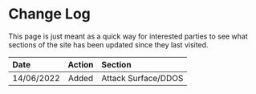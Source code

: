 # Change Log
This page is just meant as a quick way for interested parties to see what sections of the site has been updated since they last visited.

| Date | Action | Section |
| :--- | :---: | :--- | 
| 14/06/2022 | Added | Attack Surface/DDOS |